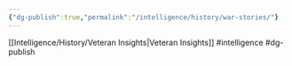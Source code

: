 ```yaml
---
{"dg-publish":true,"permalink":"/intelligence/history/war-stories/"}
---
```


[[Intelligence/History/Veteran Insights\|Veteran Insights]]
#intelligence #dg-publish